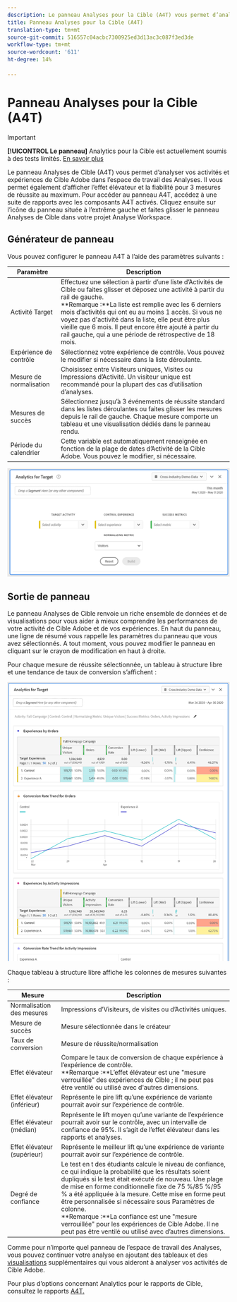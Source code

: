 ```yaml
---
description: Le panneau Analyses pour la Cible (A4T) vous permet d’analyser vos activités et expériences de Cible Adobe dans l’espace de travail des Analyses.
title: Panneau Analyses pour la Cible (A4T)
translation-type: tm+mt
source-git-commit: 516557c04acbc7300925ed3d13ac3c087f3ed3de
workflow-type: tm+mt
source-wordcount: '611'
ht-degree: 14%

---
```



# Panneau Analyses pour la Cible (A4T)

>[!IMPORTANT]
>
>**[!UICONTROL Le panneau]** Analytics pour la Cible est actuellement soumis à des tests limités. [En savoir plus](https://docs.adobe.com/content/help/en/analytics/landing/an-releases.html)

Le panneau Analyses de Cible (A4T) vous permet d’analyser vos activités et expériences de Cible Adobe dans l’espace de travail des Analyses. Il vous permet également d’afficher l’effet élévateur et la fiabilité pour 3 mesures de réussite au maximum. Pour accéder au panneau A4T, accédez à une suite de rapports avec les composants A4T activés. Cliquez ensuite sur l’icône du panneau située à l’extrême gauche et faites glisser le panneau Analyses de Cible dans votre projet Analyse Workspace.

## Générateur de panneau

Vous pouvez configurer le panneau A4T à l’aide des paramètres suivants :

| Paramètre | Description |
|---|---|
| Activité Target | Effectuez une sélection à partir d’une liste d’Activités de Cible ou faites glisser et déposez une activité à partir du rail de gauche.<br>**Remarque :**La liste est remplie avec les 6 derniers mois d’activités qui ont eu au moins 1 accès. Si vous ne voyez pas d&#39;activité dans la liste, elle peut être plus vieille que 6 mois. Il peut encore être ajouté à partir du rail gauche, qui a une période de rétrospective de 18 mois. |
| Expérience de contrôle | Sélectionnez votre expérience de contrôle. Vous pouvez le modifier si nécessaire dans la liste déroulante. |
| Mesure de normalisation | Choisissez entre Visiteurs uniques, Visites ou Impressions d’Activité. Un visiteur unique est recommandé pour la plupart des cas d’utilisation d’analyses. |
| Mesures de succès | Sélectionnez jusqu’à 3 événements de réussite standard dans les listes déroulantes ou faites glisser les mesures depuis le rail de gauche. Chaque mesure comporte un tableau et une visualisation dédiés dans le panneau rendu. |
| Période du calendrier | Cette variable est automatiquement renseignée en fonction de la plage de dates d’Activité de la Cible Adobe. Vous pouvez le modifier, si nécessaire. |

![](assets/a4t-panel-builder.png)

## Sortie de panneau

Le panneau Analyses de Cible renvoie un riche ensemble de données et de visualisations pour vous aider à mieux comprendre les performances de votre activité de Cible Adobe et de vos expériences. En haut du panneau, une ligne de résumé vous rappelle les paramètres du panneau que vous avez sélectionnés. A tout moment, vous pouvez modifier le panneau en cliquant sur le crayon de modification en haut à droite.

Pour chaque mesure de réussite sélectionnée, un tableau à structure libre et une tendance de taux de conversion s’affichent :

![](assets/a4t-rendered.png)

Chaque tableau à structure libre affiche les colonnes de mesures suivantes :

| Mesure | Description |
|---|---|
| Normalisation des mesures | Impressions d’Visiteurs, de visites ou d’Activités uniques. |
| Mesure de succès | Mesure sélectionnée dans le créateur |
| Taux de conversion | Mesure de réussite/normalisation |
| Effet élévateur | Compare le taux de conversion de chaque expérience à l’expérience de contrôle.<br>**Remarque :**L’effet élévateur est une &quot;mesure verrouillée&quot; des expériences de Cible ; il ne peut pas être ventilé ou utilisé avec d&#39;autres dimensions. |
| Effet élévateur (inférieur) | Représente le pire lift qu’une expérience de variante pourrait avoir sur l’expérience de contrôle. |
| Effet élévateur (médian) | Représente le lift moyen qu’une variante de l’expérience pourrait avoir sur le contrôle, avec un intervalle de confiance de 95%. Il s’agit de l’effet élévateur dans les rapports et analyses. |
| Effet élévateur (supérieur) | Représente le meilleur lift qu’une expérience de variante pourrait avoir sur l’expérience de contrôle. |
| Degré de confiance | Le test en t des étudiants calcule le niveau de confiance, ce qui indique la probabilité que les résultats soient dupliqués si le test était exécuté de nouveau. Une plage de mise en forme conditionnelle fixe de 75 %/85 %/95 % a été appliquée à la mesure. Cette mise en forme peut être personnalisée si nécessaire sous Paramètres de colonne. <br>**Remarque :**La confiance est une &quot;mesure verrouillée&quot; pour les expériences de Cible Adobe. Il ne peut pas être ventilé ou utilisé avec d’autres dimensions. |

Comme pour n’importe quel panneau de l’espace de travail des Analyses, vous pouvez continuer votre analyse en ajoutant des tableaux et des [visualisations](https://docs.adobe.com/content/help/fr-FR/analytics/analyze/analysis-workspace/visualizations/freeform-analysis-visualizations.html) supplémentaires qui vous aideront à analyser vos activités de Cible Adobe.

Pour plus d’options concernant Analytics pour le rapports de Cible, consultez le rapports [A4T.](https://docs.adobe.com/content/help/en/target/using/integrate/a4t/reporting.html)
